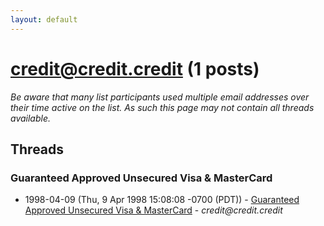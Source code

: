 ```yaml
---
layout: default
---
```


# credit@credit.credit (1 posts)

_Be aware that many list participants used multiple email addresses over their time active on the list. As such this page may not contain all threads available._

## Threads

### Guaranteed Approved Unsecured Visa & MasterCard
+ 1998-04-09 (Thu, 9 Apr 1998 15:08:08 -0700 (PDT)) - [Guaranteed Approved Unsecured Visa & MasterCard](/archive/1998/04/8a41be3ff15e535dafdc3e6c727f7fa16ac6171a4dea7f2c691d10e1c2a00971) - _credit@credit.credit_

